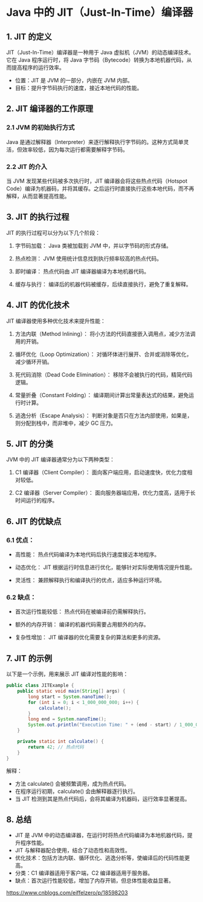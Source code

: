 # Java 中的 JIT（Just-In-Time）编译器
## 1. JIT 的定义
JIT（Just-In-Time）编译器是一种用于 Java 虚拟机（JVM）的动态编译技术。
它在 Java 程序运行时，将 Java 字节码（Bytecode）转换为本地机器代码，从而提高程序的运行效率。

* 位置：JIT 是 JVM 的一部分，内嵌在 JVM 内部。
* 目标：提升字节码执行的速度，接近本地代码的性能。

## 2. JIT 编译器的工作原理

### 2.1 JVM 的初始执行方式
Java 是通过解释器（Interpreter）来逐行解释执行字节码的。这种方式简单灵活，但效率较低，因为每次运行都需要解释字节码。

### 2.2 JIT 的介入
当 JVM 发现某些代码被多次执行时，JIT 编译器会将这些热点代码（Hotspot Code）编译为机器码，并将其缓存。之后运行时直接执行这些本地代码，而不再解释，从而显著提高性能。

## 3. JIT 的执行过程
JIT 的执行过程可以分为以下几个阶段：

1. 字节码加载：
Java 类被加载到 JVM 中，并以字节码的形式存储。

2. 热点检测：
JVM 使用统计信息找到执行频率较高的热点代码。

3. 即时编译：
热点代码由 JIT 编译器编译为本地机器代码。

4. 缓存与执行：
编译后的机器代码被缓存，后续直接执行，避免了重复解释。
   
## 4. JIT 的优化技术
JIT 编译器使用多种优化技术来提升性能：

1. 方法内联（Method Inlining）：
将小方法的代码直接嵌入调用点，减少方法调用的开销。

2. 循环优化（Loop Optimization）：
对循环体进行展开、合并或消除等优化，减少循环开销。

3. 死代码消除（Dead Code Elimination）：
移除不会被执行的代码，精简代码逻辑。

4. 常量折叠（Constant Folding）：
编译期间计算出常量表达式的结果，避免运行时计算。

5. 逃逸分析（Escape Analysis）：
判断对象是否只在方法内部使用，如果是，则分配到栈中，而非堆中，减少 GC 压力。
   
## 5. JIT 的分类
JVM 中的 JIT 编译器通常分为以下两种类型：

1. C1 编译器（Client Compiler）：
面向客户端应用，启动速度快，优化力度相对较低。

2. C2 编译器（Server Compiler）：
面向服务器端应用，优化力度高，适用于长时间运行的程序。

## 6. JIT 的优缺点
### 6.1 优点：
* 高性能：
热点代码编译为本地代码后执行速度接近本地程序。

* 动态优化：
JIT 根据运行时信息进行优化，能够针对实际使用情况提升性能。

* 灵活性：
兼顾解释执行和编译执行的优点，适应多种运行环境。

### 6.2 缺点：
* 首次运行性能较低：
热点代码在被编译前仍需解释执行。

* 额外的内存开销：
编译的机器代码需要占用额外的内存。
   
* 复杂性增加：
JIT 编译器的优化需要复杂的算法和更多的资源。

## 7. JIT 的示例
   以下是一个示例，用来展示 JIT 编译对性能的影响：
```java
public class JITExample {
    public static void main(String[] args) {
        long start = System.nanoTime();
        for (int i = 0; i < 1_000_000_000; i++) {
            calculate();
        }
        long end = System.nanoTime();
        System.out.println("Execution Time: " + (end - start) / 1_000_000.0 + " ms");
    }

    private static int calculate() {
        return 42; // 热点代码
    }
}
```

解释：
* 方法 calculate() 会被频繁调用，成为热点代码。
* 在程序运行初期，calculate() 会由解释器逐行执行。
* 当 JIT 检测到其是热点代码后，会将其编译为机器码，运行效率显著提高。

## 8. 总结
* JIT 是 JVM 中的动态编译器，在运行时将热点代码编译为本地机器代码，提升程序性能。
* JIT 与解释器配合使用，结合了动态性和高效性。
* 优化技术：包括方法内联、循环优化、逃逸分析等，使编译后的代码性能更高。
* 分类：C1 编译器适用于客户端，C2 编译器适用于服务器。
* 缺点：首次运行性能较低，增加了内存开销，但总体性能收益显著。


https://www.cnblogs.com/eiffelzero/p/18598203